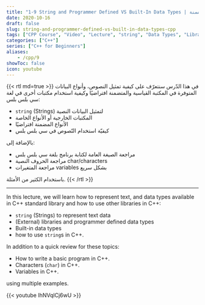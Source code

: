 ```yaml
---
title: "1-9 String and Programmer Defined VS Built-In Data Types | النصوص والمكتبات والأنواع المضمنة"
date: 2020-10-16
draft: false
slug: string-and-programmer-defined-vs-built-in-data-types-cpp
tags: ["CPP Course", "Video", "Lecture", "string", "Data Types", "Library", "char", "variables", "First Program", "Builtin"]
categories: ["C++"]
series: ["C++ for Beginners"]
aliases:
    - /cpp/9
showToc: false
icon: youtube
---
```


{{< rtl md=true >}}
في هذا الدّرس سنتعرّف على كيفية تمثيل النصوص، وأنواع البيانات المتوفرة في المكتبة القياسية والمتضمنة افتراضيًا وكيفية استخدام مكتبات أخرى في لغة سي بلس بلس:
- `string` (Strings)  لتمثيل البيانات النصية
- المكتبات الخارجية أو الأنواع الخاصة
- الأنواع المضمنة افتراضيًا
- كيفيّة استخدام النّصوص في سي بلس بلس

بالإضافة إلى:
- مراجعة الصيغة العامة لكتابة برنامج بلغة سي بلس بلس
- مراجعة الحروف النصية char/characters
- مراجعة المتغيرات variables بشكل سريع

باستخدام الكثير من الأمثلة.
{{< /rtl >}}

---

In this lecture, we will learn how to represent text, and data types available in C++ standard library and how to use other libraries in C++:
- `string` (Strings) to represent text data
- (External) libraries and programmer defined data types
- Built-in data types
- how to use `string`s in C++.

In addition to a quick review for these topics:
- How to write a basic program in C++.
- Characters (`char`) in C++.
- Variables in C++.

using multiple examples.

{{< youtube IhNVqlCj6wU >}}